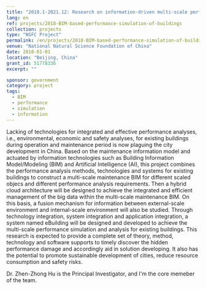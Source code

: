 ```yaml
---
title: "2018.1-2021.12: Research on information-driven multi-scale performance simulation and analysis technologies for existing buildings"
lang: en
ref: projects/2018-BIM-based-performance-simulation-of-buildings
collection: projects
type: "NSFC Project"
permalink: /en/projects/2018-BIM-based-performance-simulation-of-buildings
venue: "National Natural Science Foundation of China"
date: 2018-01-01
location: "Beijing, China"
grant_id: 51778336
excerpt: ""

sponsor: government
category: project
tags: 
  - BIM
  - performance
  - simulation
  - information
---
```


Lacking of technologies for integrated and effective performance analyses, i.e., environmental, economic and safety analyses, for existing buildings during operation and maintenance period is now plaguing the city development in China. Based on the maintenance information model and actuated by information technologies such as Building Information Model/Modeling (BIM) and Artificial Intelligence (AI), this project combines the performance analysis methods, technologies and systems for existing buildings to construct a multi-scale maintenance BIM for different scaled objecs and different performance analysis requirements. Then a hybrid cloud architecture will be designed to achieve the integrated and efficient management of the big data within the multi-scale maintenance BIM. On this basis, a fusion mechanism for information between external-scale environment and internal-scale environment will also be studied. Through technology integration, system integration and application integration, a system named eBuilding will be designed and developed to achieve the multi-scale performance simulation and analysis for existing buildings. This research is expected to provide a complete set of theory, method, technology and software supports to timely discover the hidden performance damage and accordingly aid in solution developing. It also has the potential to promote sustainable development of cities, reduce resource consumption and safety risks. 

 Dr. Zhen-Zhong Hu is the Principal Investigator, and I'm the core memeber of the team.
